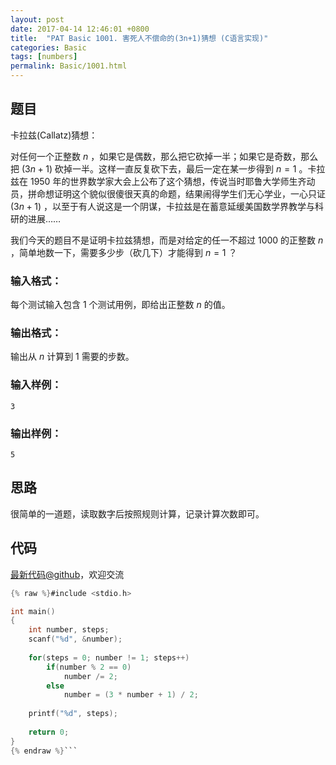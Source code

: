 ```yaml
---
layout: post
date: 2017-04-14 12:46:01 +0800
title:  "PAT Basic 1001. 害死人不偿命的(3n+1)猜想 (C语言实现)"
categories: Basic
tags: [numbers]
permalink: Basic/1001.html
---
```


## 题目

卡拉兹(Callatz)猜想：

对任何一个正整数 $n$ ，如果它是偶数，那么把它砍掉一半；如果它是奇数，那么把 $(3n+1)$ 砍掉一半。这样一直反复砍下去，最后一定在某一步得到
$n=1$ 。卡拉兹在 1950
年的世界数学家大会上公布了这个猜想，传说当时耶鲁大学师生齐动员，拼命想证明这个貌似很傻很天真的命题，结果闹得学生们无心学业，一心只证 $(3n+1)$
，以至于有人说这是一个阴谋，卡拉兹是在蓄意延缓美国数学界教学与科研的进展……

我们今天的题目不是证明卡拉兹猜想，而是对给定的任一不超过 1000 的正整数 $n$ ，简单地数一下，需要多少步（砍几下）才能得到 $n=1$ ？

### 输入格式：

每个测试输入包含 1 个测试用例，即给出正整数 $n$ 的值。

### 输出格式：

输出从 $n$ 计算到 1 需要的步数。

### 输入样例：

    
    
    3
    

### 输出样例：

    
    
    5
    



## 思路


很简单的一道题，读取数字后按照规则计算，记录计算次数即可。


## 代码

[最新代码@github](https://github.com/OliverLew/PAT/blob/master/PATBasic/1001.c)，欢迎交流
```c
{% raw %}#include <stdio.h>

int main()
{
    int number, steps;
    scanf("%d", &number);
    
    for(steps = 0; number != 1; steps++) 
        if(number % 2 == 0)     
            number /= 2;
        else
            number = (3 * number + 1) / 2;
    
    printf("%d", steps);
    
    return 0;
}
{% endraw %}```
